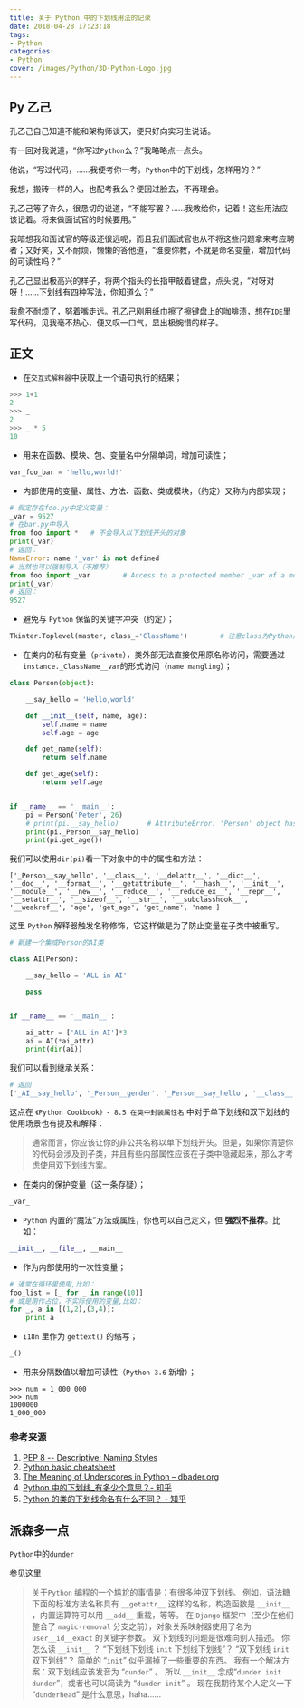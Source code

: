 ```yaml
---
title: 关于 Python 中的下划线用法的记录
date: 2018-04-28 17:23:18
tags:
- Python
categories:
- Python
cover: /images/Python/3D-Python-Logo.jpg
---
```

## Py 乙己

孔乙己自己知道不能和架构师谈天，便只好向实习生说话。

有一回对我说道，“你写过`Python`么？”我略略点一点头。

他说，“写过代码，……我便考你一考。`Python`中的下划线，怎样用的？”

我想，搬砖一样的人，也配考我么？便回过脸去，不再理会。

孔乙己等了许久，很恳切的说道，“不能写罢？……我教给你，记着！这些用法应该记着。将来做面试官的时候要用。”

我暗想我和面试官的等级还很远呢，而且我们面试官也从不将这些问题拿来考应聘者；又好笑，又不耐烦，懒懒的答他道，“谁要你教，不就是命名变量，增加代码的可读性吗？”

孔乙己显出极高兴的样子，将两个指头的长指甲敲着键盘，点头说，“对呀对呀！……下划线有四种写法，你知道么？”

我愈不耐烦了，努着嘴走远。孔乙己刚用纸巾擦了擦键盘上的咖啡渍，想在`IDE`里写代码，见我毫不热心，便又叹一口气，显出极惋惜的样子。
<!--more-->

## 正文

- 在`交互式解释器`中获取上一个语句执行的结果；

```python
>>> 1+1
2
>>> _
2
>>> _ * 5
10
```

- 用来在函数、模块、包、变量名中分隔单词，增加可读性；

```python
var_foo_bar = 'hello,world!'
```

- 内部使用的变量、属性、方法、函数、类或模块，（约定）又称为内部实现；

```python
# 假定存在foo.py中定义变量：
_var = 9527
# 在bar.py中导入
from foo import *   # 不会导入以下划线开头的对象
print(_var)
# 返回：
NameError: name '_var' is not defined
# 当然也可以强制导入（不推荐）
from foo import _var        # Access to a protected member _var of a module
print(_var)
# 返回：
9527
```

- 避免与 `Python` 保留的关键字冲突（约定）；

```python
Tkinter.Toplevel(master, class_='ClassName')        # 注意class为Python內建名称
```

- 在类内的私有变量（`private`），类外部无法直接使用原名称访问，需要通过`instance._ClassName__var`的形式访问（`name mangling`）；

```python
class Person(object):

    __say_hello = 'Hello,world'

    def __init__(self, name, age):
        self.name = name
        self.age = age

    def get_name(self):
        return self.name

    def get_age(self):
        return self.age


if __name__ == '__main__':
    pi = Person('Peter', 26)
    # print(pi.__say_hello)       # AttributeError: 'Person' object has no attribute '__say_hello'
    print(pi._Person__say_hello)
    print(pi.get_age())
```

我们可以使用`dir(pi)`看一下对象中的中的属性和方法：

```shell
['_Person__say_hello', '__class__', '__delattr__', '__dict__', '__doc__', '__format__', '__getattribute__', '__hash__', '__init__', '__module__', '__new__', '__reduce__', '__reduce_ex__', '__repr__', '__setattr__', '__sizeof__', '__str__', '__subclasshook__', '__weakref__', 'age', 'get_age', 'get_name', 'name']
```

这里 `Python` 解释器触发名称修饰，它这样做是为了防止变量在子类中被重写。

```python
# 新建一个集成Person的AI类

class AI(Person):

    __say_hello = 'ALL in AI'

    pass


if __name__ == '__main__':

    ai_attr = ['ALL in AI']*3
    ai = AI(*ai_attr)
    print(dir(ai))
```

我们可以看到继承关系：

```Python
# 返回
['_AI__say_hello', '_Person__gender', '_Person__say_hello', '__class__', '__delattr__', '__dict__', '__doc__', '__format__', '__getattribute__', '__hash__', '__init__', '__module__', '__new__', '__reduce__', '__reduce_ex__', '__repr__', '__setattr__', '__sizeof__', '__str__', '__subclasshook__', '__weakref__', '_age', 'name']
```

这点在 `《Python Cookbook》- 8.5 在类中封装属性名` 中对于单下划线和双下划线的使用场景也有提及和解释：

> 通常而言，你应该让你的非公共名称以单下划线开头。但是，如果你清楚你的代码会涉及到子类，并且有些内部属性应该在子类中隐藏起来，那么才考虑使用双下划线方案。

- 在类内的保护变量（这一条存疑）；

```python
_var_
```

- `Python` 内置的“魔法”方法或属性，你也可以自己定义，但 **强烈不推荐**。比如：

```python
__init__, __file__, __main__
```

- 作为内部使用的一次性变量；

```python
# 通常在循环里使用,比如：
foo_list = [_ for _ in range(10)]
# 或是用作占位，不实际使用的变量,比如：
for _, a in [(1,2),(3,4)]:
    print a
```

- `i18n` 里作为 `gettext()` 的缩写；

```python
_()
```

- 用来分隔数值以增加可读性（`Python 3.6` 新增）；

```python3
>>> num = 1_000_000 
>>> num
1000000
1_000_000
```
### 参考来源

1. [PEP 8 -- Descriptive: Naming Styles](https://pep8.org/#descriptive-naming-styles)
2. [Python basic cheatsheet](https://www.pythonsheets.com/notes/python-basic.html#python-naming-rule)
3. [The Meaning of Underscores in Python – dbader.org](https://dbader.org/blog/meaning-of-underscores-in-python)
4. [Python 中的下划线_有多少个意思？- 知乎](https://www.zhihu.com/question/268940585/answer/344852737)
5. [Python 的类的下划线命名有什么不同？ - 知乎](https://www.zhihu.com/question/19754941)

## 派森多一点

`Python`中的`dunder`

参见[这里](https://nedbatchelder.com/blog/200605/dunder.html)

> 关于`Python` 编程的一个尴尬的事情是：有很多种双下划线。 例如，语法糖下面的标准方法名称具有 `__getattr__` 这样的名称，构造函数是 `__init__` ，内置运算符可以用 `__add__` 重载，等等。 在 `Django` 框架中（至少在他们整合了 `magic-removal` 分支之前），对象关系映射器使用了名为 `user__id__exact` 的关键字参数。
> 双下划线的问题是很难向别人描述。 你怎么读 `__init__` ？ “下划线下划线 `init` 下划线下划线”？ “双下划线 `init` 双下划线”？ 简单的 “`init`” 似乎漏掉了一些重要的东西。
> 我有一个解决方案：双下划线应该发音为 “`dunder`” 。 所以 `__init__` 念成“`dunder init dunder`”，或者也可以简读为 “`dunder init`” 。
> 现在我期待某个人定义一下 “`dunderhead`” 是什么意思，haha……

